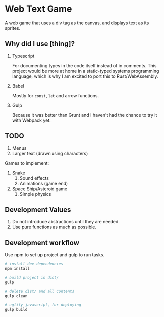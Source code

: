# Web Text Game

A web game that uses a div tag as the canvas, and displays text
as its sprites.

## Why did I use [thing]?

1. Typescript

    For documenting types in the code itself instead of in
    comments. This project would be more at home
    in a static-typed systems programming language, which
    is why I am excited to port this to Rust/WebAssembly.

2. Babel

    Mostly for ```const```, ```let``` and arrow functions.

3. Gulp

    Because it was better than Grunt and I haven't had the chance
    to try it with Webpack yet.

## TODO

1. Menus
2. Larger text (drawn using characters)

Games to implement:

1. Snake
    1. Sound effects
    2. Animations (game end)
2. Space Ship/Asteroid game
    1. Simple physics

## Development Values

1. Do not introduce abstractions until they are needed.
2. Use pure functions as much as possible.

## Development workflow

Use npm to set up project and gulp to run tasks.

```bash
# install dev dependencies
npm install

# build project in dist/
gulp

# delete dist/ and all contents
gulp clean

# uglify javascript, for deploying
gulp build
```
